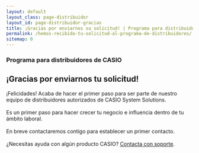 ```yaml
---
layout: default
layout_class: page-distribuidor  
layout_id: page-distribuidor-gracias   
title: ¡Gracias por enviarnos su solicitud! | Programa para distribuidores de CASIO
permalink: /hemos-recibido-tu-solicitud-al-programa-de-distribuidores/
sitemap: 0
---
```

<!-- Gracias Section -->
<section class="action-section g-color-white--darker g-pt-10 g-mt-90" id="partners">
	<div class="action-section-inner">
    <div class="g-max-width--770 g-margin-side-auto page-scroll text-center">
    	<i class="icon-custom icon-lg rounded-x fa fa-check"></i>
    	<h3 class="g-mb-10 g-color-white-dark">Programa para distribuidores de CASIO</h3>
      <h2 class="g-mb-20 g-color-white">¡Gracias por enviarnos tu solicitud!</h2>
      <p class="g-color-white g-mb-20 g-margin-side-auto">
        ¡Felicidades! Acaba de hacer el primer paso para ser parte de nuestro equipo de distribuidores autorizados de CASIO System Solutions. 
        <br><br>
        Es un primer paso para hacer crecer tu negocio e influencia dentro de tu ámbito laboral. 
        <br><br>
        En breve contactaremos contigo para establecer un primer contacto.
				<br><br>
        ¿Necesitas ayuda con algún producto CASIO? <a href="{{ site.data.global.url }}">Contacta con soporte</a>. 
      </p>
    </div>
	</div>
</section>
<!-- /Gracias Section -->

